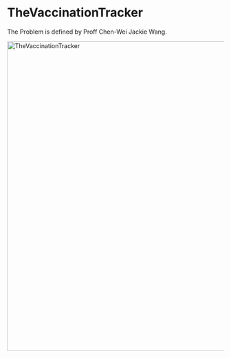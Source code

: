 # TheVaccinationTracker
The Problem is defined by Proff Chen-Wei Jackie Wang.

<img width="721" alt="TheVaccinationTracker" src="https://user-images.githubusercontent.com/97642837/170322869-0163a7d9-1147-4cfc-a527-ce857e5e65ad.png">
